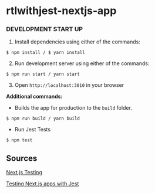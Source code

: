 # rtlwithjest-nextjs-app

### DEVELOPMENT START UP

1. Install dependencies using either of the commands:

```
$ npm install / $ yarn install
```

2. Run development server using either of the commands:

```
$ npm run start / yarn start
```

3. Open `http://localhost:3010` in your browser

**Additional commands:**

- Builds the app for production to the `build` folder.

```
$ npm run build / yarn build
```

- Run Jest Tests

```
$ npm test
```

## Sources

[Next.js Testing](https://nextjs.org/docs/testing)

[Testing Next.js apps with Jest](https://blog.logrocket.com/testing-next-js-apps-jest)
